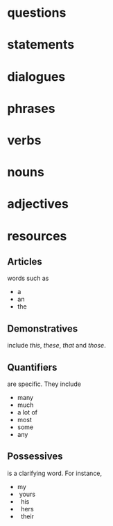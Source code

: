 # questions

# statements

# dialogues

# phrases

# verbs

# nouns

# adjectives

# resources
## Articles 
words such as 
- a
- an
- the

## Demonstratives 
include _this_, _these_, _that_ and _those_.

## Quantifiers 
are specific. They include 

- many
- much
- a lot of
- most
- some
- any

## Possessives
is a clarifying word. For instance, 
- my
-  yours
-   his
-   hers
-   their